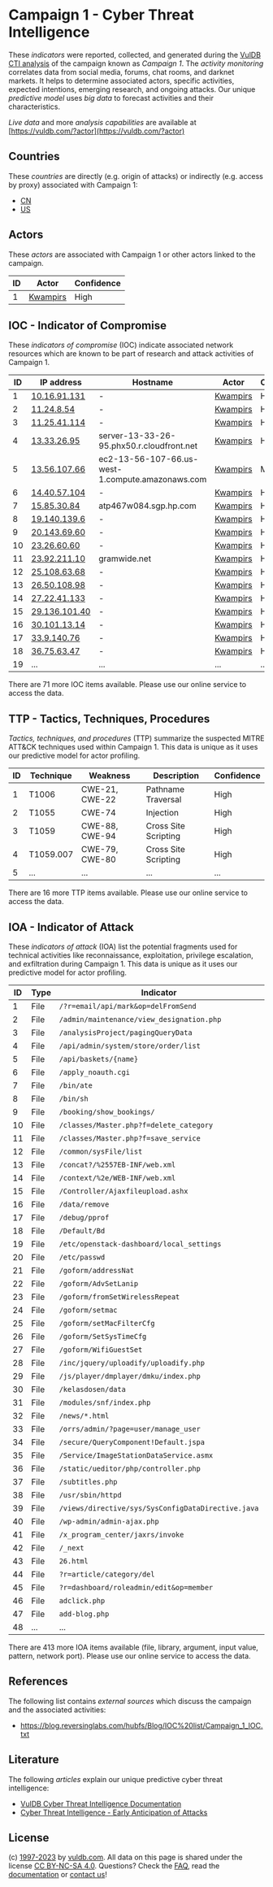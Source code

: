 # Campaign 1 - Cyber Threat Intelligence

These _indicators_ were reported, collected, and generated during the [VulDB CTI analysis](https://vuldb.com/?kb.cti) of the campaign known as _Campaign 1_. The _activity monitoring_ correlates data from social media, forums, chat rooms, and darknet markets. It helps to determine associated actors, specific activities, expected intentions, emerging research, and ongoing attacks. Our unique _predictive model_ uses _big data_ to forecast activities and their characteristics.

_Live data_ and more _analysis capabilities_ are available at [https://vuldb.com/?actor](https://vuldb.com/?actor)

## Countries

These _countries_ are directly (e.g. origin of attacks) or indirectly (e.g. access by proxy) associated with Campaign 1:

* [CN](https://vuldb.com/?country.cn)
* [US](https://vuldb.com/?country.us)

## Actors

These _actors_ are associated with Campaign 1 or other actors linked to the campaign.

ID | Actor | Confidence
-- | ----- | ----------
1 | [Kwampirs](https://vuldb.com/?actor.kwampirs) | High

## IOC - Indicator of Compromise

These _indicators of compromise_ (IOC) indicate associated network resources which are known to be part of research and attack activities of Campaign 1.

ID | IP address | Hostname | Actor | Confidence
-- | ---------- | -------- | ----- | ----------
1 | [10.16.91.131](https://vuldb.com/?ip.10.16.91.131) | - | [Kwampirs](https://vuldb.com/?actor.kwampirs) | High
2 | [11.24.8.54](https://vuldb.com/?ip.11.24.8.54) | - | [Kwampirs](https://vuldb.com/?actor.kwampirs) | High
3 | [11.25.41.114](https://vuldb.com/?ip.11.25.41.114) | - | [Kwampirs](https://vuldb.com/?actor.kwampirs) | High
4 | [13.33.26.95](https://vuldb.com/?ip.13.33.26.95) | server-13-33-26-95.phx50.r.cloudfront.net | [Kwampirs](https://vuldb.com/?actor.kwampirs) | High
5 | [13.56.107.66](https://vuldb.com/?ip.13.56.107.66) | ec2-13-56-107-66.us-west-1.compute.amazonaws.com | [Kwampirs](https://vuldb.com/?actor.kwampirs) | Medium
6 | [14.40.57.104](https://vuldb.com/?ip.14.40.57.104) | - | [Kwampirs](https://vuldb.com/?actor.kwampirs) | High
7 | [15.85.30.84](https://vuldb.com/?ip.15.85.30.84) | atp467w084.sgp.hp.com | [Kwampirs](https://vuldb.com/?actor.kwampirs) | High
8 | [19.140.139.6](https://vuldb.com/?ip.19.140.139.6) | - | [Kwampirs](https://vuldb.com/?actor.kwampirs) | High
9 | [20.143.69.60](https://vuldb.com/?ip.20.143.69.60) | - | [Kwampirs](https://vuldb.com/?actor.kwampirs) | High
10 | [23.26.60.60](https://vuldb.com/?ip.23.26.60.60) | - | [Kwampirs](https://vuldb.com/?actor.kwampirs) | High
11 | [23.92.211.10](https://vuldb.com/?ip.23.92.211.10) | gramwide.net | [Kwampirs](https://vuldb.com/?actor.kwampirs) | High
12 | [25.108.63.68](https://vuldb.com/?ip.25.108.63.68) | - | [Kwampirs](https://vuldb.com/?actor.kwampirs) | High
13 | [26.50.108.98](https://vuldb.com/?ip.26.50.108.98) | - | [Kwampirs](https://vuldb.com/?actor.kwampirs) | High
14 | [27.22.41.133](https://vuldb.com/?ip.27.22.41.133) | - | [Kwampirs](https://vuldb.com/?actor.kwampirs) | High
15 | [29.136.101.40](https://vuldb.com/?ip.29.136.101.40) | - | [Kwampirs](https://vuldb.com/?actor.kwampirs) | High
16 | [30.101.13.14](https://vuldb.com/?ip.30.101.13.14) | - | [Kwampirs](https://vuldb.com/?actor.kwampirs) | High
17 | [33.9.140.76](https://vuldb.com/?ip.33.9.140.76) | - | [Kwampirs](https://vuldb.com/?actor.kwampirs) | High
18 | [36.75.63.47](https://vuldb.com/?ip.36.75.63.47) | - | [Kwampirs](https://vuldb.com/?actor.kwampirs) | High
19 | ... | ... | ... | ...

There are 71 more IOC items available. Please use our online service to access the data.

## TTP - Tactics, Techniques, Procedures

_Tactics, techniques, and procedures_ (TTP) summarize the suspected MITRE ATT&CK techniques used within Campaign 1. This data is unique as it uses our predictive model for actor profiling.

ID | Technique | Weakness | Description | Confidence
-- | --------- | -------- | ----------- | ----------
1 | T1006 | CWE-21, CWE-22 | Pathname Traversal | High
2 | T1055 | CWE-74 | Injection | High
3 | T1059 | CWE-88, CWE-94 | Cross Site Scripting | High
4 | T1059.007 | CWE-79, CWE-80 | Cross Site Scripting | High
5 | ... | ... | ... | ...

There are 16 more TTP items available. Please use our online service to access the data.

## IOA - Indicator of Attack

These _indicators of attack_ (IOA) list the potential fragments used for technical activities like reconnaissance, exploitation, privilege escalation, and exfiltration during Campaign 1. This data is unique as it uses our predictive model for actor profiling.

ID | Type | Indicator | Confidence
-- | ---- | --------- | ----------
1 | File | `/?r=email/api/mark&op=delFromSend` | High
2 | File | `/admin/maintenance/view_designation.php` | High
3 | File | `/analysisProject/pagingQueryData` | High
4 | File | `/api/admin/system/store/order/list` | High
5 | File | `/api/baskets/{name}` | High
6 | File | `/apply_noauth.cgi` | High
7 | File | `/bin/ate` | Medium
8 | File | `/bin/sh` | Low
9 | File | `/booking/show_bookings/` | High
10 | File | `/classes/Master.php?f=delete_category` | High
11 | File | `/classes/Master.php?f=save_service` | High
12 | File | `/common/sysFile/list` | High
13 | File | `/concat?/%2557EB-INF/web.xml` | High
14 | File | `/context/%2e/WEB-INF/web.xml` | High
15 | File | `/Controller/Ajaxfileupload.ashx` | High
16 | File | `/data/remove` | Medium
17 | File | `/debug/pprof` | Medium
18 | File | `/Default/Bd` | Medium
19 | File | `/etc/openstack-dashboard/local_settings` | High
20 | File | `/etc/passwd` | Medium
21 | File | `/goform/addressNat` | High
22 | File | `/goform/AdvSetLanip` | High
23 | File | `/goform/fromSetWirelessRepeat` | High
24 | File | `/goform/setmac` | High
25 | File | `/goform/setMacFilterCfg` | High
26 | File | `/goform/SetSysTimeCfg` | High
27 | File | `/goform/WifiGuestSet` | High
28 | File | `/inc/jquery/uploadify/uploadify.php` | High
29 | File | `/js/player/dmplayer/dmku/index.php` | High
30 | File | `/kelasdosen/data` | High
31 | File | `/modules/snf/index.php` | High
32 | File | `/news/*.html` | Medium
33 | File | `/orrs/admin/?page=user/manage_user` | High
34 | File | `/secure/QueryComponent!Default.jspa` | High
35 | File | `/Service/ImageStationDataService.asmx` | High
36 | File | `/static/ueditor/php/controller.php` | High
37 | File | `/subtitles.php` | High
38 | File | `/usr/sbin/httpd` | High
39 | File | `/views/directive/sys/SysConfigDataDirective.java` | High
40 | File | `/wp-admin/admin-ajax.php` | High
41 | File | `/x_program_center/jaxrs/invoke` | High
42 | File | `/_next` | Low
43 | File | `26.html` | Low
44 | File | `?r=article/category/del` | High
45 | File | `?r=dashboard/roleadmin/edit&op=member` | High
46 | File | `adclick.php` | Medium
47 | File | `add-blog.php` | Medium
48 | ... | ... | ...

There are 413 more IOA items available (file, library, argument, input value, pattern, network port). Please use our online service to access the data.

## References

The following list contains _external sources_ which discuss the campaign and the associated activities:

* https://blog.reversinglabs.com/hubfs/Blog/IOC%20list/Campaign_1_IOC.txt

## Literature

The following _articles_ explain our unique predictive cyber threat intelligence:

* [VulDB Cyber Threat Intelligence Documentation](https://vuldb.com/?kb.cti)
* [Cyber Threat Intelligence - Early Anticipation of Attacks](https://www.scip.ch/en/?labs.20201022)

## License

(c) [1997-2023](https://vuldb.com/?kb.changelog) by [vuldb.com](https://vuldb.com/?kb.about). All data on this page is shared under the license [CC BY-NC-SA 4.0](https://creativecommons.org/licenses/by-nc-sa/4.0/). Questions? Check the [FAQ](https://vuldb.com/?kb.faq), read the [documentation](https://vuldb.com/?kb) or [contact us](https://vuldb.com/?contact)!
